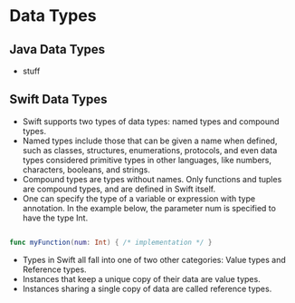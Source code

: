 # Data Types


## Java Data Types

* stuff

## Swift Data Types

* Swift supports two types of data types: named types and compound types.
* Named types include those that can be given a name when defined, such as classes, structures, enumerations, protocols, and even data types considered primitive types in other languages, like numbers, characters, booleans, and strings.
* Compound types are types without names. Only functions and tuples are compound types, and are defined in Swift itself.
* One can specify the type of a variable or expression with type annotation. In the example below, the parameter num is specified to have the type Int.

```Swift example of Type Annotation

func myFunction(num: Int) { /* implementation */ }

```

* Types in Swift all fall into one of two other categories: Value types and Reference types.
* Instances that keep a unique copy of their data are value types.
* Instances sharing a single copy of data are called reference types.